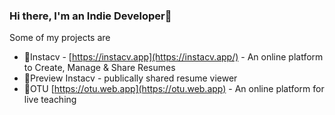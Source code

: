 
### Hi there, I'm an Indie Developer👋

Some of my projects are

- 📄Instacv - [https://instacv.app](https://instacv.app/) - An online platform to Create, Manage & Share Resumes
- 🚩Preview Instacv - publically shared resume viewer
- 🎥OTU [https://otu.web.app](https://otu.web.app) - An online platform for live teaching



<!--
**SanjuSudheerM/SanjuSudheerM** is a ✨ _special_ ✨ repository because its `README.md` (this file) appears on your GitHub profile.

Here are some ideas to get you started:

- 🔭 I’m currently working on ...
- 🌱 I’m currently learning ...
- 👯 I’m looking to collaborate on ...
- 🤔 I’m looking for help with ...
- 💬 Ask me about ...
- 📫 How to reach me: ...
- 😄 Pronouns: ...
- ⚡ Fun fact: ...
-->
